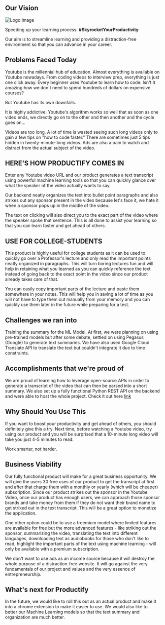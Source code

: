 ## Our Vision
![Logo Image](./img/Productify.png "Speeding up your learning process")

Speeding up your learning process. **#SkyrocketYourProductivity**

Our aim is to streamline learning and providing a distraction-free environment so that you can advance in your career.

## Problems Faced Today
Youtube is the millennial hub of education. Almost everything is available on Youtube nowadays. From coding videos to interview prep, everything is just one click away. Every beginner uses Youtube to learn how to code. Isn't it amazing how we don't need to spend hundreds of dollars on expensive courses?

But Youtube has its own downfalls. 

It is highly addictive. Youtube's algorithm works so well that as soon as one video ends, we directly go on to the other and then another and the cycle goes on...

Videos are too long. A lot of time is wasted seeing such long videos only to gain a few tips on "how to code faster." There are sometimes just 5 tips hidden in twenty-minute-long videos. Ads are also a pain to watch and distract from the actual subject of the video.

## HERE'S HOW **PRODUCTIFY** COMES IN

Enter any Youtube video URL and our product generates a text transcript using powerful machine learning tools so that you can quickly glance over what the speaker of the video actually wants to say. 

Our backend neatly organizes the text into bullet point paragraphs and also strikes out any sponsor present in the video because let's face it, we hate it when a sponsor pops up in the middle of the video.

The text on clicking will also direct you to the exact part of the video where the speaker spoke that sentence. This is all done to assist your learning so that you can learn faster and get ahead of others.

## USE FOR COLLEGE-STUDENTS
This product is highly useful for college students as it can be used to quickly go over a Professor's lecture and only read the important points neatly organized in paragraphs. This will turn boring lectures fun and will help in retaining what you learned as you can quickly reference the text instead of going back to the exact point in the video since our product already takes care of that. 

You can easily copy important parts of the lecture and paste them somewhere in your notes. This will help you in saving a lot of time as you will not have to type them out manually from your memory and you can quickly use them later in the future while preparing for a test.

## Challenges we ran into
Training the summary for the ML Model. 
At first, we were planning on using pre-trained models but after some debate, settled on using Pegasus (Google) to generate text summaries.
We have also used Google Cloud Translate API to translate the text but couldn't integrate it due to time constraints.

## Accomplishments that we're proud of
We are proud of learning how to leverage open-source APIs in order to generate a transcript of the video that can then be parsed into a short summary. We also set up a fully functional Python REST API on the backend and were able to host the whole project. Check it out here [link](https://hunaidkhan.github.io/flask-transcriptor-api/)

## Why Should You Use This
If you want to boost your productivity and get ahead of others, you should definitely give this a try. Next time, before watching a Youtube video, try using our product and you will be surprised that a 10-minute long video will take you just 4-5 minutes to read. 

Work smarter, not harder.

## Business Viability
Our fully functional product will make for a great business opportunity. We will give the users 30 free uses of our product to get the transcript at first and after that charge them with a monthly or yearly (which will be cheaper) subscription. Since our product strikes out the sponsor in the Youtube Video, once our product has enough users, we can approach those sponsor brands and take money from them if they do not want their brand name to get striked out in the text transcript. This will be a great option to monetize the application.

One other option could be to use a freemium model where limited features are available for free but the more advanced features - like striking out the sponsor, summarizing the video, translating the text into different languages, downloading text as audiobooks for those who don't like to read, highlight the important parts of the text using machine learning - will only be available with a premium subscription.

We don't want to use ads as an income source because it will destroy the whole purpose of a distraction-free website. It will go against the very fundamentals of our project and values and the very essence of entrepreneurship. 

## What's next for Productify
In the future, we would like to roll this out as an actual product and make it into a chrome extension to make it easier to use. We would also like to better our Machine Learning models so that the text summary and organization are much better.

